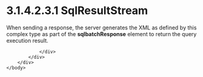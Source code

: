 <html dir="LTR" xmlns:mshelp="http://msdn.microsoft.com/mshelp" xmlns:ddue="http://ddue.schemas.microsoft.com/authoring/2003/5" xmlns:xlink="http://www.w3.org/1999/xlink" xmlns:tool="http://www.microsoft.com/tooltip">
    <head>
        <meta http-equiv="Content-Type" content="text/html; CHARSET=utf-8"></meta>
        <meta name="save" content="history"></meta>
        <title>3.1.4.2.3.1 SqlResultStream</title>
        <xml>
            <mshelp:toctitle title="3.1.4.2.3.1 SqlResultStream"></mshelp:toctitle>
            <mshelp:rltitle title="[MS-SSNWS]: SqlResultStream"></mshelp:rltitle>
            <mshelp:keyword index="A" term="70d94942-331d-40d1-ba2d-c9c4777317f8"></mshelp:keyword>
            <mshelp:attr name="DCSext.ContentType" value="open specification"></mshelp:attr>
            <mshelp:attr name="AssetID" value="70d94942-331d-40d1-ba2d-c9c4777317f8"></mshelp:attr>
            <mshelp:attr name="TopicType" value="kbRef"></mshelp:attr>
            <mshelp:attr name="DCSext.Title" value="[MS-SSNWS]: SqlResultStream" />
        </xml>
    </head>
    <body>
        <div id="header">
            <h1 class="heading">3.1.4.2.3.1 SqlResultStream</h1>
        </div>
        <div id="mainSection">
            <div id="mainBody">
                <div id="allHistory" class="saveHistory"></div>
                <div id="sectionSection0" class="section" name="collapseableSection">
                    

<p>When sending a response, the server generates the XML as
defined by this complex type as part of the <b>sqlbatchResponse</b> element to
return the query execution result.</p>


                </div>
            </div>
        </div>
    </body>
</html>